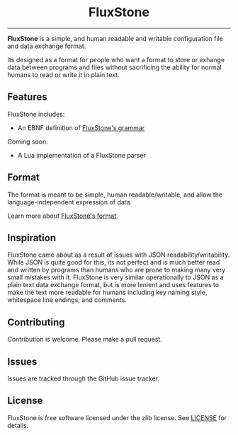 <div align="center">
	<h1>FluxStone</h1>
</div>
<hr />

**FluxStone** is a simple, and human readable and writable configuration file and data exchange format.

Its designed as a format for people who want a format to store or exhange data between programs and files without sacrificing the ability for normal humans to read or write it in plain text.

## Features

FluxStone includes:
 * An EBNF definition of [FluxStone's grammar](FluxStone.ebnf)

Coming soon:
 * A Lua implementation of a FluxStone parser

## Format

The format is meant to be simple, human readable/writable, and allow the language-independent expression of data.

Learn more about [FluxStone's format](FORMAT.md).

## Inspiration

FluxStone came about as a result of issues with JSON readability/writability. While JSON is quite good for this, its not perfect and is much better read and written by programs than humans who are prone to making many very small mistakes with it. FluxStone is very similar operationally to JSON as a plain text data exchange format, but is more lenient and uses features to make the text more readable for humans including key naming style, whitespace line endings, and comments.

## Contributing

Contribution is welcome. Please make a pull request.

## Issues

Issues are tracked through the GitHub issue tracker.

## License

FluxStone is free software licensed under the zlib license. See [LICENSE](LICENSE.md) for details.
